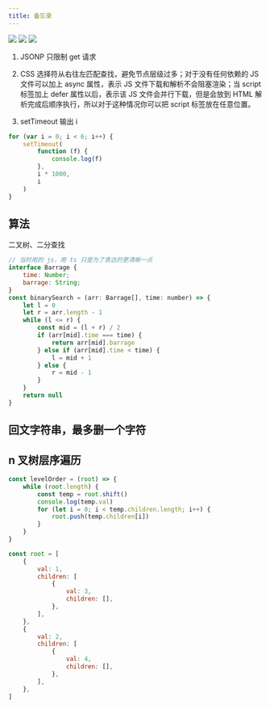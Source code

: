 ```yaml
---
title: 备忘录
---
```


![](/profile1.png)
![](/profile2.png)
![](/profile3.png)
1. JSONP 只限制 get 请求

2. CSS 选择符从右往左匹配查找，避免节点层级过多；对于没有任何依赖的 JS 文件可以加上 async 属性，表示 JS 文件下载和解析不会阻塞渲染；当 script 标签加上 defer 属性以后，表示该 JS 文件会并行下载，但是会放到 HTML 解析完成后顺序执行，所以对于这种情况你可以把 script 标签放在任意位置。
3. setTimeout 输出 i

```js
for (var i = 0; i < 6; i++) {
	setTimeout(
		function (f) {
			console.log(f)
		},
		i * 1000,
		i
	)
}
```

## 算法

二叉树、二分查找

```js
// 当时用的 js，用 ts 只是为了表达的更清晰一点
interface Barrage {
	time: Number;
	barrage: String;
}
const binarySearch = (arr: Barrage[], time: number) => {
	let l = 0
	let r = arr.length - 1
	while (l <= r) {
		const mid = (l + r) / 2
		if (arr[mid].time === time) {
			return arr[mid].barrage
		} else if (arr[mid].time < time) {
			l = mid + 1
		} else {
			r = mid - 1
		}
	}
	return null
}
```

## 回文字符串，最多删一个字符

## n 叉树层序遍历

```js
const levelOrder = (root) => {
	while (root.length) {
		const temp = root.shift()
		console.log(temp.val)
		for (let i = 0; i < temp.children.length; i++) {
			root.push(temp.children[i])
		}
	}
}

const root = [
	{
		val: 1,
		children: [
			{
				val: 3,
				children: [],
			},
		],
	},
	{
		val: 2,
		children: [
			{
				val: 4,
				children: [],
			},
		],
	},
]
```

